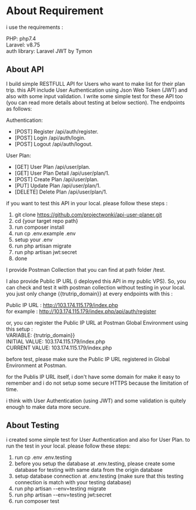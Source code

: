 # About Requirement

i use the requirements :

PHP: php7.4 <br />
Laravel: v8.75 <br />
auth library: Laravel JWT by Tymon <br />

## About API

I build simple RESTFULL API for Users who want to make list for their plan trip. this API include User Authentication using Json Web Token (JWT) and also with some input validation. I write some simple test for these API too (you can read more details about testing at below section). The endpoints as follows:

Authentication:
- [POST] Register /api/auth/register.
- [POST] Login /api/auth/login.
- [POST] Logout /api/auth/logout.

User Plan:
- [GET] User Plan /api/user/plan.
- [GET] User Plan Detail /api/user/plan/1.
- [POST] Create Plan /api/user/plan.
- [PUT] Update Plan /api/user/plan/1.
- [DELETE] Delete Plan /api/user/plan/1.

if you want to test this API in your local. please follow these steps :

1. git clone https://github.com/projectwonki/api-user-planer.git
2. cd {your target repo path}
3. run composer install
4. run cp .env.example .env
5. setup your .env
6. run php artisan migrate
7. run php artisan jwt:secret
8. done

I provide Postman Collection that you can find at path folder /test.

I also provide Public IP URL (i deployed this API in my public VPS). So, you can check and test it with postman collection without testing in your local. you just only change {{trutrip_domain}} at every endpoints with this : <br />

Public IP URL : http://103.174.115.179/index.php <br />
for example : http://103.174.115.179/index.php/api/auth/register <br />

or, you can register the Public IP URL at Postman Global Environment using this setup : <br />
VARIABLE: {trutrip_domain}} <br />
INITIAL VALUE: 103.174.115.179/index.php <br />
CURRENT VALUE: 103.174.115.179/index.php <br />

before test, please make sure the Public IP URL registered in Global Environment at Postman.

for the Publis IP URL itself, i don't have some domain for make it easy to remember and i do not setup some secure HTTPS because the limitation of time.

i think with User Authentication (using JWT) and some validation is quitely enough to make data more secure.

## About Testing

i created some simple test for User Authentication and also for User Plan. to run the test in your local. please follow these steps:

1. run cp .env .env.testing
2. before you setup the database at .env.testing, please create some database for testing with same data from the origin database
3. setup database connection at .env.testing (make sure that this testing connection is match with your testing database)
4. run php artisan --env=testing migrate
5. run php artisan --env=testing jwt:secret
2. run composer test
